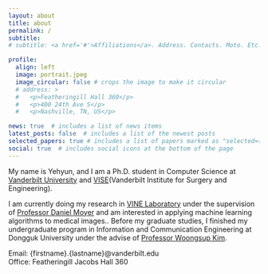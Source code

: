 ```yaml
---
layout: about
title: about
permalink: /
subtitle: 
# subtitle: <a href='#'>Affiliations</a>. Address. Contacts. Moto. Etc.

profile:
  align: left
  image: portrait.jpeg
  image_circular: false # crops the image to make it circular
  # address: > 
  #   <p>Featheringill Hall 360</p>
  #   <p>400 24th Ave S</p>
  #   <p>Nashville, TN, US</p>

news: true  # includes a list of news items
latest_posts: false  # includes a list of the newest posts
selected_papers: true # includes a list of papers marked as "selected={true}"
social: true  # includes social icons at the bottom of the page
---
```


My name is Yehyun, and I am a Ph.D. student in Computer Science at [Vanderbilt University](https://www.vanderbilt.edu/) and [VISE](https://www.vanderbilt.edu/vise/)(Vanderbilt Institute for Surgery and Engineering).

I am currently doing my research in [VINE Laboratory](https://vine-lab.notion.site/) under the supervision of [Professor Daniel Moyer](https://engineering.vanderbilt.edu/bio/daniel-moyer) and am interested in applying machine learning algorithms to medical images.. Before my graduate studies, I finished my undergraduate program in Information and Communication Engineering at Dongguk University under the advise of [Professor Woongsup Kim](https://ice.dongguk.edu/professor/list?professor_haggwa_type=PROFH_042).

Email: {firstname}.{lastname}@vanderbilt.edu   
Office: Featheringill Jacobs Hall 360
